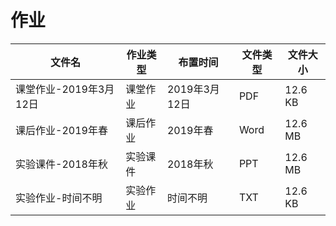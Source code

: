 # 作业

文件名|作业类型|布置时间|文件类型|文件大小
---|---|---|---|---
课堂作业-2019年3月12日|课堂作业|2019年3月12日|PDF|12.6 KB
课后作业-2019年春|课后作业|2019年春|Word|12.6 MB
实验课件-2018年秋|实验课件|2018年秋|PPT|12.6 MB
实验作业-时间不明|实验作业|时间不明|TXT|12.6 KB
